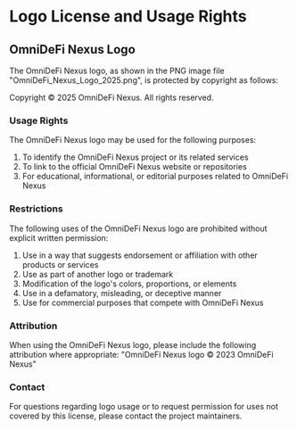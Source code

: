 # Logo License and Usage Rights

## OmniDeFi Nexus Logo

The OmniDeFi Nexus logo, as shown in the PNG image file "OmniDeFi_Nexus_Logo_2025.png", is protected by copyright as follows:

Copyright © 2025 OmniDeFi Nexus. All rights reserved.

### Usage Rights

The OmniDeFi Nexus logo may be used for the following purposes:

1. To identify the OmniDeFi Nexus project or its related services
2. To link to the official OmniDeFi Nexus website or repositories
3. For educational, informational, or editorial purposes related to OmniDeFi Nexus

### Restrictions

The following uses of the OmniDeFi Nexus logo are prohibited without explicit written permission:

1. Use in a way that suggests endorsement or affiliation with other products or services
2. Use as part of another logo or trademark
3. Modification of the logo's colors, proportions, or elements
4. Use in a defamatory, misleading, or deceptive manner
5. Use for commercial purposes that compete with OmniDeFi Nexus

### Attribution

When using the OmniDeFi Nexus logo, please include the following attribution where appropriate:
"OmniDeFi Nexus logo © 2023 OmniDeFi Nexus"

### Contact

For questions regarding logo usage or to request permission for uses not covered by this license, please contact the project maintainers.